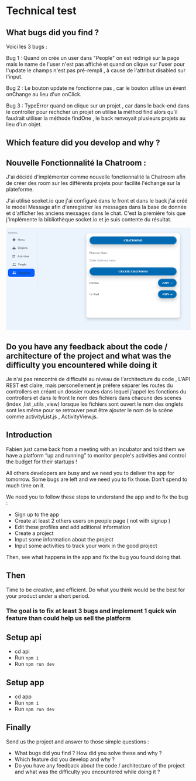 # Technical test

## What bugs did you find ? 

Voici les 3 bugs : 

Bug 1 : Quand on crée un user dans "People" on est redirigé sur la page mais le name de l'user n'est pas affiché et quand on clique sur l'user pour l'update le champs n'est pas pré-rempli , à cause de l'attribut disabled sur l'input.

Bug 2 : Le bouton update ne fonctionne pas , car le bouton utilise un évent onChange au lieu d'un onClick.

Bug 3 : TypeError quand on clique sur un projet , car dans le back-end dans le controller pour rechcher un projet on utilise la méthod find alors qu'il faudrait utiliser la méthode findOne , le back renvoyait plusieurs projets au lieu d'un objet.

## Which feature did you develop and why ?

## Nouvelle Fonctionnalité la Chatroom :

J'ai décidé d'implémenter comme nouvelle fonctionnalité la Chatroom afin de créer des room sur les différents projets pour facilité l'échange sur la plateforme.  

J'ai utilisé scoket.io que j'ai configuré dans le front et dans le back j'ai créé le model Message afin d'enregistrer les messages dans la base de donnée et d'afficher les anciens messages dans le chat. C'est la première fois que j'implémente la bibliothèque socket.io et je suis contente du résultat.

<img src="https://github.com/Miriam-code/technical-test-2/blob/main/chatroomdash.PNG?raw=true" alt="Texte alternatif">

## Do you have any feedback about the code / architecture of the project and what was the difficulty you encountered while doing it 

Je n'ai pas rencontré de difficulté au niveau de l'architecture du code , L'API REST est claire, mais personellement je préfere séparer les routes du controllers en créant un dossier routes dans lequel j'appel les fonctions du controllers et dans le front le nom des fichiers dans chacune des scenes (index ,list ,utils ,view) lorsque les fichiers sont ouvert le nom des onglets sont les même pour se retrouver peut être ajouter le nom de la scène comme activityList.js , ActivityView.js.

## Introduction

Fabien just came back from a meeting with an incubator and told them we have a platform “up and running” to monitor people's activities and control the budget for their startups !

All others developers are busy and we need you to deliver the app for tomorrow.
Some bugs are left and we need you to fix those. Don't spend to much time on it.

We need you to follow these steps to understand the app and to fix the bug : 
 - Sign up to the app
 - Create at least 2 others users on people page ( not with signup ) 
 - Edit these profiles and add aditional information 
 - Create a project
 - Input some information about the project
 - Input some activities to track your work in the good project
  
Then, see what happens in the app and fix the bug you found doing that.

## Then
Time to be creative, and efficient. Do what you think would be the best for your product under a short period.

### The goal is to fix at least 3 bugs and implement 1 quick win feature than could help us sell the platform

## Setup api

- cd api
- Run `npm i`
- Run `npm run dev`

## Setup app

- cd app
- Run `npm i`
- Run `npm run dev`

## Finally

Send us the project and answer to those simple questions : 
- What bugs did you find ? How did you solve these and why ? 
- Which feature did you develop and why ? 
- Do you have any feedback about the code / architecture of the project and what was the difficulty you encountered while doing it ? 


